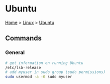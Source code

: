 # Ubuntu

[Home](../../readme.md) > [Linux](../readme.md) > [Ubuntu](./readme.md)

## Commands

### General

```bash
# get information on running Ubuntu
/etc/lsb-release
# add myuser in sudo group (sudo permissions)
sudo usermod -a -G sudo myuser
```
